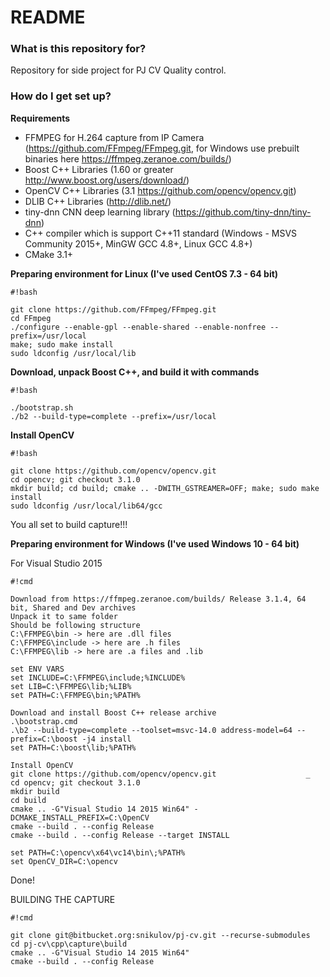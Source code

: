 # README #


### What is this repository for? ###

Repository for side project for PJ CV Quality control.

### How do I get set up? ###

**Requirements**

* FFMPEG for H.264 capture from IP Camera (https://github.com/FFmpeg/FFmpeg.git, for Windows use prebuilt binaries here https://ffmpeg.zeranoe.com/builds/)
* Boost C++ Libraries (1.60 or greater http://www.boost.org/users/download/)
* OpenCV C++ Libraries (3.1 https://github.com/opencv/opencv.git)
* DLIB C++ Libraries (http://dlib.net/)
* tiny-dnn CNN deep learning library (https://github.com/tiny-dnn/tiny-dnn)
* C++ compiler which is support C++11 standard (Windows - MSVS Community 2015+, MinGW GCC 4.8+, Linux GCC 4.8+)
* CMake 3.1+


**Preparing environment for Linux (I've used CentOS 7.3 - 64 bit)**


```
#!bash

git clone https://github.com/FFmpeg/FFmpeg.git
cd FFmpeg
./configure --enable-gpl --enable-shared --enable-nonfree --prefix=/usr/local
make; sudo make install
sudo ldconfig /usr/local/lib

```

**Download, unpack Boost C++, and build it with commands**

```
#!bash

./bootstrap.sh
./b2 --build-type=complete --prefix=/usr/local
```


**Install OpenCV**

```
#!bash

git clone https://github.com/opencv/opencv.git
cd opencv; git checkout 3.1.0
mkdir build; cd build; cmake .. -DWITH_GSTREAMER=OFF; make; sudo make install
sudo ldconfig /usr/local/lib64/gcc
```


You all set to build capture!!!

**Preparing environment for Windows (I've used Windows 10 - 64 bit)**

For Visual Studio 2015


```
#!cmd

Download from https://ffmpeg.zeranoe.com/builds/ Release 3.1.4, 64 bit, Shared and Dev archives
Unpack it to same folder 
Should be following structure
C:\FFMPEG\bin -> here are .dll files
C:\FFMPEG\include -> here are .h files
C:\FFMPEG\lib -> here are .a files and .lib

set ENV VARS
set INCLUDE=C:\FFMPEG\include;%INCLUDE%
set LIB=C:\FFMPEG\lib;%LIB%
set PATH=C:\FFMPEG\bin;%PATH%

Download and install Boost C++ release archive
.\bootstrap.cmd
.\b2 --build-type=complete --toolset=msvc-14.0 address-model=64 --prefix=C:\boost -j4 install
set PATH=C:\boost\lib;%PATH%

Install OpenCV
git clone https://github.com/opencv/opencv.git                    _
cd opencv; git checkout 3.1.0
mkdir build
cd build
cmake .. -G"Visual Studio 14 2015 Win64" -DCMAKE_INSTALL_PREFIX=C:\OpenCV
cmake --build . --config Release
cmake --build . --config Release --target INSTALL

set PATH=C:\opencv\x64\vc14\bin\;%PATH%
set OpenCV_DIR=C:\opencv
```


Done!


BUILDING THE CAPTURE


```
#!cmd

git clone git@bitbucket.org:snikulov/pj-cv.git --recurse-submodules
cd pj-cv\cpp\capture\build
cmake .. -G"Visual Studio 14 2015 Win64"
cmake --build . --config Release
```